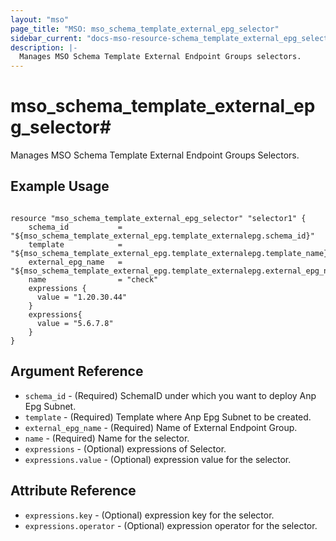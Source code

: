 ```yaml
---
layout: "mso"
page_title: "MSO: mso_schema_template_external_epg_selector"
sidebar_current: "docs-mso-resource-schema_template_external_epg_selector"
description: |-
  Manages MSO Schema Template External Endpoint Groups selectors.
---
```


# mso_schema_template_external_epg_selector#

Manages MSO Schema Template External Endpoint Groups Selectors.

## Example Usage ##
```hcl

resource "mso_schema_template_external_epg_selector" "selector1" {
	schema_id           = "${mso_schema_template_external_epg.template_externalepg.schema_id}"
	template            = "${mso_schema_template_external_epg.template_externalepg.template_name}"
	external_epg_name   = "${mso_schema_template_external_epg.template_externalepg.external_epg_name}"
	name                = "check"
    expressions {
      value = "1.20.30.44"
    }
    expressions{
      value = "5.6.7.8"
    }
}

```

## Argument Reference ##

* `schema_id` - (Required) SchemaID under which you want to deploy Anp Epg Subnet.
* `template` - (Required) Template where Anp Epg Subnet to be created.
* `external_epg_name` - (Required) Name of External Endpoint Group.
* `name` - (Required) Name for the selector.
* `expressions` - (Optional) expressions of Selector.
* `expressions.value` - (Optional) expression value for the selector.

## Attribute Reference ##

* `expressions.key` - (Optional) expression key for the selector.
* `expressions.operator` - (Optional) expression operator for the selector.